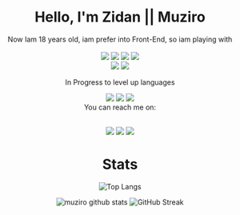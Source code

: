 <h1 align="center">
Hello, I'm Zidan || Muziro
</h1>

<div align="center">
  Now Iam 18 years old, iam prefer into Front-End, so iam playing with
  <br><br>
  <img src="https://img.shields.io/badge/javascript%20-%23323330.svg?&style=for-the-badge&logo=javascript&logoColor=%23F7DF1E"/>
  <img src="https://img.shields.io/badge/react-%2320232a.svg?style=for-the-badge&logo=react&logoColor=%2361DAFB"/>
  <img src="https://img.shields.io/badge/PHP-777BB4?style=for-the-badge&logo=php&logoColor=white"/>
  <img src="https://img.shields.io/badge/Laravel-FF2D20?style=for-the-badge&logo=laravel&logoColor=white"/>
  <br>
  <img src="https://img.shields.io/badge/bootstrap-%23563D7C.svg?style=for-the-badge&logo=bootstrap&logoColor=white"/>
  <img src="https://img.shields.io/badge/nodejs-%2300800.svg?style=for-the-badge&logo=node&logoColor=white"/>

  In Progress to level up languages

  <img src="https://img.shields.io/badge/javascript%20-%23323330.svg?&style=for-the-badge&logo=javascript&logoColor=%23F7DF1E"/>
  <img src="https://img.shields.io/badge/nodejs-%2300800.svg?style=for-the-badge&logo=node&logoColor=white"/>
  <img src="https://img.shields.io/badge/react-%2320232a.svg?style=for-the-badge&logo=react&logoColor=%2361DAFB"/>
  <br>
  You can reach me on:<br><br>
<p align="center">
  <a href="https://www.linkedin.com/in/muamar-zidan-tri-antoro-b64918243/"><img src="https://img.shields.io/badge/-Linkedin-blue?style=for-the-badge&logo=Linkedin" /></a>
  <a href="https://www.instagram.com/muziro_01/"><img src="https://img.shields.io/badge/Instagram-E4405F?style=for-the-badge&logo=instagram&logoColor=white" /></a>
<a href="https://www.youtube.com/channel/UC8IkZ08f0_OI8m4OE3IeDeQ"><img src="https://img.shields.io/badge/YouTube-FF0000?style=for-the-badge&logo=youtube&logoColor=white" /></a>
  
 # Stats
 ![Top Langs](https://github-readme-stats.vercel.app/api/top-langs/?username=muamarzidan&layout=compact&theme=onedark)

 ![muziro github stats](https://github-readme-stats.vercel.app/api?username=muamarzidan&show_icons=true&count_private=true&theme=tokyonight)
 ![GitHub Streak](https://github-readme-streak-stats.herokuapp.com?user=muamarzidan&theme=tokyonight)


